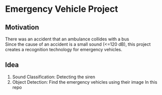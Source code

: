 # Emergency Vehicle Project

## Motivation
There was an accident that an ambulance collides with a bus<br/>
Since the cause of an accident is a small sound (<=120 dB), this project creates a recognition technology for emergency vehicles.<br/>

## Idea
1. Sound Classification: Detecting the siren
2. Object Detection: Find the emergency vehicles using their image
In this repo
